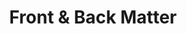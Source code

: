 --- 
abstract: '' 
authors: 
 - MM Gerrits
 -  P van Oppen
 -  HW van Marwijk
 -  H van der Horst
 -  BW Penninx
 -  ...
doi: '' 
featured: false 
publication: '*Psychotherapy and Psychosomatics*, 249' 
publication_short: '' 
publishDate: '2013-01-01' 
title: 'Front & Back Matter' 
url_code: '' 
url_dataset: '' 
url_pdf: '' 
url_poster: '' 
url_project: '' 
url_slides: '' 
url_source: '' 
url_video: '' 
---